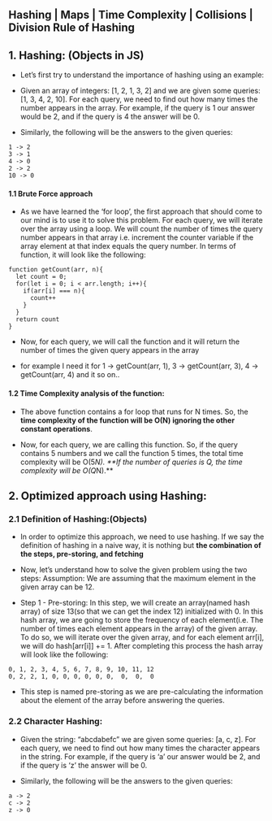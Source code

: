 ## Hashing | Maps | Time Complexity | Collisions | Division Rule of Hashing

## 1. Hashing: (Objects in JS)

- Let’s first try to understand the importance of hashing using an example:

- Given an array of integers: [1, 2, 1, 3, 2] and we are given some queries: [1, 3, 4, 2, 10]. For each query, we need to find out how many times the number appears in the array. For example, if the query is 1 our answer would be 2, and if the query is 4 the answer will be 0. 

- Similarly, the following will be the answers to the given queries:

```
1 -> 2
3 -> 1 
4 -> 0
2 -> 2
10 -> 0
```

#### 1.1 Brute Force approach
- As we have learned the ‘for loop’, the first approach that should come to our mind is to use it to solve this problem. For each query, we will iterate over the array using a loop. We will count the number of times the query number appears in that array i.e. increment the counter variable if the array element at that index equals the query number. In terms of function, it will look like the following:

```
function getCount(arr, n){
  let count = 0;
  for(let i = 0; i < arr.length; i++){
    if(arr[i] === n){
      count++
    }
  }
  return count
}
```

- Now, for each query, we will call the function and it will return the number of times the given query appears in the array

- for example I need it for 1 -> getCount(arr, 1), 3 -> getCount(arr, 3), 4 -> getCount(arr, 4) and it so on..

#### 1.2 Time Complexity analysis of the function:

- The above function contains a for loop that runs for N times. So, the **time complexity of the function will be O(N) ignoring the other constant operations**. 

- Now, for each query, we are calling this function. So, if the query contains 5 numbers and we call the function 5 times, the total time complexity will be O(5*N). **If the number of queries is Q, the time complexity will be O(Q*N).**

## 2. Optimized approach using Hashing:

### 2.1 Definition of Hashing:(Objects)

- In order to optimize this approach, we need to use hashing. If we say the definition of hashing in a naive way, it is nothing but **the combination of the steps, pre-storing, and fetching**

- Now, let’s understand how to solve the given problem using the two steps:
Assumption: We are assuming that the maximum element in the given array can be 12.

- Step 1 - Pre-storing: In this step, we will create an array(named hash array) of size 13(so that we can get the index 12) initialized with 0. In this hash array, we are going to store the frequency of each element(i.e. The number of times each element appears in the array) of the given array. To do so, we will iterate over the given array, and for each element arr[i], we will do hash[arr[i]] += 1. After completing this process the hash array will look like the following:

```
0, 1, 2, 3, 4, 5, 6, 7, 8, 9, 10, 11, 12
0, 2, 2, 1, 0, 0, 0, 0, 0, 0,  0,  0,  0
```

- This step is named pre-storing as we are pre-calculating the information about the element of the array before answering the queries.


### 2.2 Character Hashing:

- Given the string: “abcdabefc” we are given some queries: [a, c, z]. For each query, we need to find out how many times the character appears in the string. For example, if the query is ‘a’ our answer would be 2, and if the query is ‘z’ the answer will be 0. 

- Similarly, the following will be the answers to the given queries:

```
a -> 2
c -> 2
z -> 0
```

